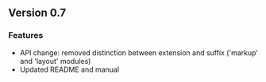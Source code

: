 Version 0.7
-----------

### Features
-   API change: removed distinction between extension and suffix ('markup' and 'layout' modules)
-   Updated README and manual